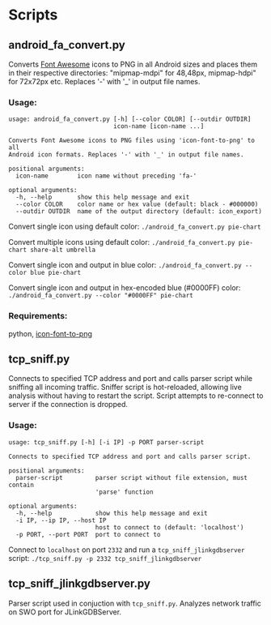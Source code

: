 
# Scripts
## android_fa_convert.py

Converts [Font Awesome](http://fontawesome.io/) icons to PNG in all Android sizes and places them in their respective directories: "mipmap-mdpi" for 48,48px, mipmap-hdpi" for 72x72px etc. Replaces '-' with '_' in output file names.

### Usage:
```
usage: android_fa_convert.py [-h] [--color COLOR] [--outdir OUTDIR]
                             icon-name [icon-name ...]

Converts Font Awesome icons to PNG files using 'icon-font-to-png' to all
Android icon formats. Replaces '-' with '_' in output file names.

positional arguments:
  icon-name        icon name without preceding 'fa-'

optional arguments:
  -h, --help       show this help message and exit
  --color COLOR    color name or hex value (default: black - #000000)
  --outdir OUTDIR  name of the output directory (default: icon_export)
```
Convert single icon using default color:
`./android_fa_convert.py pie-chart`

Convert multiple icons using default color:
`./android_fa_convert.py pie-chart share-alt umbrella`

Convert single icon and output in blue color:
`./android_fa_convert.py --color blue pie-chart`

Convert single icon and output in hex-encoded blue (#0000FF) color:
`./android_fa_convert.py --color "#0000FF" pie-chart`

### Requirements:
python, [icon-font-to-png](https://github.com/Pythonity/icon-font-to-png)

## tcp_sniff.py

Connects to specified TCP address and port and calls parser script while sniffing all incoming traffic. Sniffer script is hot-reloaded, allowing live analysis without having to restart the script. Script attempts to re-connect to server if the connection is dropped.

### Usage:
```
usage: tcp_sniff.py [-h] [-i IP] -p PORT parser-script

Connects to specified TCP address and port and calls parser script.

positional arguments:
  parser-script         parser script without file extension, must contain
                        'parse' function

optional arguments:
  -h, --help            show this help message and exit
  -i IP, --ip IP, --host IP
                        host to connect to (default: 'localhost')
  -p PORT, --port PORT  port to connect to
```
Connect to `localhost` on port `2332` and run a `tcp_sniff_jlinkgdbserver` script:
`./tcp_sniff.py -p 2332 tcp_sniff_jlinkgdbserver`

## tcp_sniff_jlinkgdbserver.py

Parser script used in conjuction with `tcp_sniff.py`. Analyzes network traffic on SWO port for JLinkGDBServer.